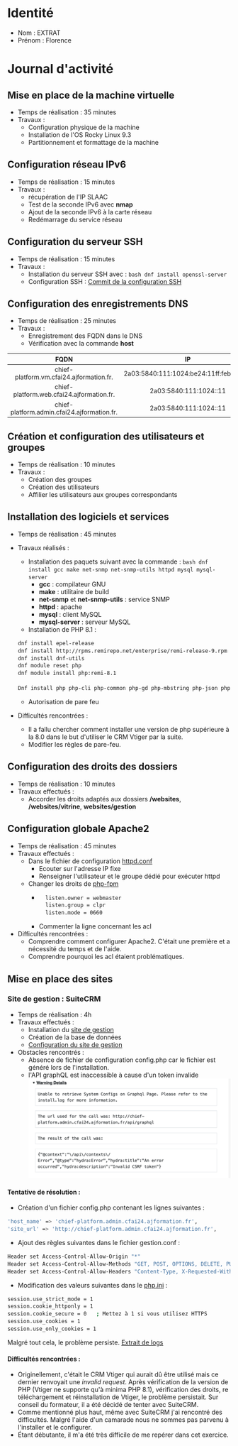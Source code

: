 # Identité

* Nom : EXTRAT
* Prénom : Florence

# Journal d'activité

## Mise en place de la machine virtuelle

* Temps de réalisation : 35 minutes
* Travaux :
    - Configuration physique de la machine
    - Installation de l'OS Rocky Linux 9.3
    - Partitionnement et formattage de la machine

## Configuration réseau IPv6
* Temps de réalisation : 15 minutes
* Travaux :
    - récupération de l'IP SLAAC
    - Test de la seconde IPv6 avec **nmap**
    - Ajout de la seconde IPv6 à la carte réseau
    - Redémarrage du service réseau

## Configuration du serveur SSH
* Temps de réalisation : 15 minutes
* Travaux : 
    - Installation du serveur SSH avec : ```bash dnf install openssl-server```
    - Configuration SSH : [Commit de la configuration SSH](https://github.com/CFAI2024-CPLR/projet_web/commit/cd0113d161b13c601ffe34469f758456fede8d4a)

## Configuration des enregistrements DNS
* Temps de réalisation : 25 minutes
* Travaux :
    - Enregistrement des FQDN dans le DNS
    - Vérification avec la commande **host**

|FQDN| IP|
| :---: | :---: |
|chief-platform.vm.cfai24.ajformation.fr.|2a03:5840:111:1024:be24:11ff:feb9:5e8b|
|chief-platform.web.cfai24.ajformation.fr.|2a03:5840:111:1024::11|
|chief-platform.admin.cfai24.ajformation.fr.|2a03:5840:111:1024::11|

## Création et configuration des utilisateurs et groupes
* Temps de réalisation : 10 minutes
* Travaux : 
    - Création des groupes
    - Création des utilisateurs
    - Affilier les utilisateurs aux groupes correspondants

## Installation des logiciels et services
* Temps de réalisation : 45 minutes
* Travaux réalisés :
    - Installation des paquets suivant avec la commande : ```bash dnf install gcc make net-snmp net-snmp-utils httpd mysql mysql-server```
        - **gcc** : compilateur GNU
        - **make** : utilitaire de build
        - **net-snmp** et **net-snmp-utils** : service SNMP
        - **httpd** : apache
        - **mysql** : client MySQL
        - **mysql-server** : serveur MySQL
    - Installation de PHP 8.1 :
    ```bash
    dnf install epel-release
    dnf install http://rpms.remirepo.net/enterprise/remi-release-9.rpm
    dnf install dnf-utils
    dnf module reset php
    dnf module install php:remi-8.1

    Dnf install php php-cli php-common php-gd php-mbstring php-json php-xml php-mysqlnd php-zip php-intl php-soap php-ldap php-bcmath php-imap
    ```
    - Autorisation de pare feu

* Difficultés rencontrées :
    - Il a fallu chercher comment installer une version de php supérieure à la 8.0 dans le but d'utiliser le CRM Vtiger par la suite.
    - Modifier les règles de pare-feu.

## Configuration des droits des dossiers
* Temps de réalisation : 10 minutes
* Travaux effectués :
    - Accorder les droits adaptés aux dossiers **/websites**, **/websites/vitrine**, **websites/gestion**

## Configuration globale Apache2
* Temps de réalisation : 45 minutes
* Travaux effectués :
    - Dans le fichier de configuration [httpd.conf](https://github.com/CFAI2024-CPLR/projet_web/commit/0097419181de5f40d45e3f0f48df41ad11c63cca)
        - Ecouter sur l'adresse IP fixe
        - Renseigner l'utilisateur et le groupe dédié pour exécuter httpd
    - Changer les droits de [php-fpm](https://github.com/CFAI2024-CPLR/projet_web/commit/f45c9f0ea221e4d6ce7f4f9c3d0c4f34e51e8cb6)
        - ```bash
            listen.owner = webmaster
            listen.group = clpr
            listen.mode = 0660
        - Commenter la ligne concernant les acl
* Difficultés rencontrées :
    - Comprendre comment configurer Apache2. C'était une première et a nécessité du temps et de l'aide.
    - Comprendre pourquoi les acl étaient problématiques.

## Mise en place des sites
### Site de gestion : SuiteCRM
* Temps de réalisation : 4h
* Travaux effectués :
    - Installation du [site de gestion](http://chief-platform.admin.cfai24.ajformation.fr/)
    - Création de la base de données
    - [Configuration du site de gestion](https://github.com/CFAI2024-CPLR/projet_web/commit/40153603efc7cc78ddb30d080d765ef54082cc27)
* Obstacles rencontrés :
    - Absence de fichier de configuration config.php car le fichier est généré lors de l'installation.
    - l'API graphQL est inaccessible à cause d'un token invalide
    ![invalid_token](images/invalid_token.png)
#### Tentative de résolution :
- Création d'un fichier config.php contenant les lignes suivantes :
```bash
'host_name' => 'chief-platform.admin.cfai24.ajformation.fr',
'site_url' => 'http://chief-platform.admin.cfai24.ajformation.fr',
```
- Ajout des règles suivantes dans le fichier gestion.conf :
```bash
Header set Access-Control-Allow-Origin "*"
Header set Access-Control-Allow-Methods "GET, POST, OPTIONS, DELETE, PUT"
Header set Access-Control-Allow-Headers "Content-Type, X-Requested-With"
```
- Modification des valeurs suivantes dans le [php.ini](https://github.com/CFAI2024-CPLR/projet_web/commit/74b26344e2237659190fd71477574709a269c8f8) :
```bash
session.use_strict_mode = 1
session.cookie_httponly = 1
session.cookie_secure = 0   ; Mettez à 1 si vous utilisez HTTPS
session.use_cookies = 1
session.use_only_cookies = 1
```
Malgré tout cela, le problème persiste.
[Extrait de logs](https://github.com/CFAI2024-CPLR/projet_web/commit/d320e8ba06856bf6c89a4c1bf1f09af184adb308)

#### Difficultés rencontrées :
- Originellement, c'était le CRM Vtiger qui aurait dû être utilisé mais ce dernier renvoyait une *invalid request*. Après vérification de la version de PHP (Vtiger ne supporte qu'à minima PHP 8.1), vérification des droits, re téléchargement et réinstallation de Vtiger, le problème persistait. Sur conseil du formateur, il a été décidé de tenter avec SuiteCRM.
- Comme mentionné plus haut, même avec SuiteCRM j'ai rencontré des difficultés. Malgré l'aide d'un camarade nous ne sommes pas parvenu à l'installer et le configurer.
- Étant débutante, il m'a été très difficile de me repérer dans cet exercice.